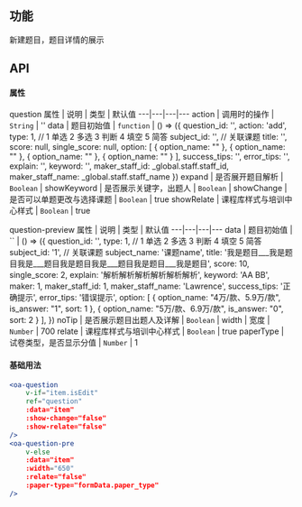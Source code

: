 ## 功能
新建题目，题目详情的展示

## API

#### 属性
question
属性 | 说明 | 类型 | 默认值
---|---|---|---
action | 调用时的操作 | `String` | ''
data | 题目初始值 | `function` | () => ({
                                    question_id: '',
                                    action: 'add',
                                    type: 1, // 1 单选  2 多选  3 判断  4 填空  5 简答
                                    subject_id: '', // 关联课题
                                    title: '',
                                    score: null,
                                    single_score: null,
                                    option: [
                                        { option_name: "" },
                                        { option_name: "" },
                                        { option_name: "" },
                                        { option_name: "" }
                                    ],
                                    success_tips: '',
                                    error_tips: '',
                                    explain: '',
                                    keyword: '',
                                    maker_staff_id: _global.staff.staff_id,
                                    maker_staff_name: _global.staff.staff_name
                                })
expand | 是否展开题目解析 | `Boolean` | 
showKeyword | 是否展示关键字，出题人 | `Boolean` | 
showChange | 是否可以单题更改与选择课题 | `Boolean` | true
showRelate | 课程库样式与培训中心样式 | `Boolean` | true

question-preview
属性 | 说明 | 类型 | 默认值
---|---|---|---
data | 题目初始值 | `` | () => ({
				question_id: '',
				type: 1, // 1 单选  2 多选  3 判断  4 填空  5 简答
				subject_id: '1', // 关联课题
				subject_name: '课题name',
				title: '我是题目___我是题目我是___题目我是题目我是___题目我是题目___我是题目',
				score: 10,
				single_score: 2,
				explain: '解析解析解析解析解析解析',
				keyword: 'AA BB',
				maker: 1,
				maker_staff_id: 1,
				maker_staff_name: 'Lawrence',
				success_tips: '正确提示',
				error_tips: '错误提示',
				option: [
					{
						option_name: "4万/款、5.9万/款",
						is_answer: "1",
						sort: 1
					},
					{
						option_name: "5万/款、6.9万/款",
						is_answer: "0",
						sort: 2
					}
				],
		 })
noTip | 是否展示题目出题人及详解 | `Boolean` | 
width | 宽度 | `Number` | 700
relate | 课程库样式与培训中心样式 | `Boolean` | true
paperType | 试卷类型，是否显示分值 | `Number` | 1

#### 基础用法

```jsx
<oa-question 
    v-if="item.isEdit"
    ref="question" 
    :data="item" 
    :show-change="false"
    :show-relate="false"
/>
<oa-question-pre 
    v-else 
    :data="item" 
    :width="650" 
    :relate="false" 
    :paper-type="formData.paper_type"
/>
```